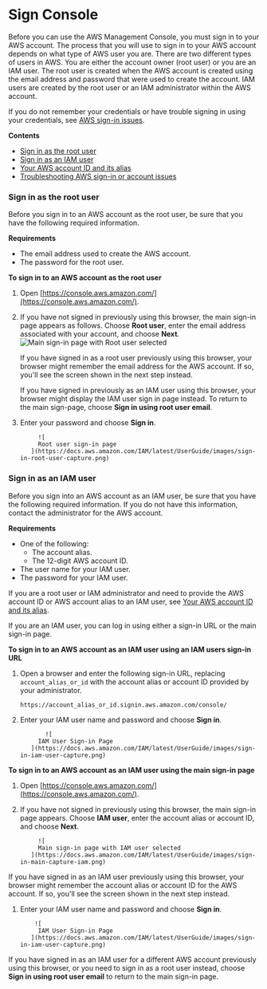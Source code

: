 # Sign Console

Before you can use the AWS Management Console, you must sign in to your AWS account. The process that you will use to sign in to your AWS account depends on what type of AWS user you are. There are two different types of users in AWS. You are either the account owner \(root user\) or you are an IAM user. The root user is created when the AWS account is created using the email address and password that were used to create the account. IAM users are created by the root user or an IAM administrator within the AWS account.

If you do not remember your credentials or have trouble signing in using your credentials, see [AWS sign-in issues](https://docs.aws.amazon.com/IAM/latest/UserGuide/troubleshoot-aws-sign-in.html).

**Contents**

* [Sign in as the root user](https://docs.aws.amazon.com/IAM/latest/UserGuide/console.html#root-user-sign-in-page)
* [Sign in as an IAM user](https://docs.aws.amazon.com/IAM/latest/UserGuide/console.html#user-sign-in-page)
* [Your AWS account ID and its alias](https://docs.aws.amazon.com/IAM/latest/UserGuide/console_account-alias.html)
* [Troubleshooting AWS sign-in or account issues](https://docs.aws.amazon.com/IAM/latest/UserGuide/troubleshoot-aws-sign-in.html)

### Sign in as the root user <a id="root-user-sign-in-page"></a>

Before you sign in to an AWS account as the root user, be sure that you have the following required information.

**Requirements**

* The email address used to create the AWS account.
* The password for the root user.

**To sign in to an AWS account as the root user**

1. Open [https://console.aws.amazon.com/](https://console.aws.amazon.com/).
2. If you have not signed in previously using this browser, the main sign-in page appears as follows. Choose **Root user**, enter the email address associated with your account, and choose **Next**.![
               Main sign-in page with Root user selected
             ](https://docs.aws.amazon.com/IAM/latest/UserGuide/images/sign-in-main-capture.png)

   If you have signed in as a root user previously using this browser, your browser might remember the email address for the AWS account. If so, you'll see the screen shown in the next step instead.

   If you have signed in previously as an IAM user using this browser, your browser might display the IAM user sign in page instead. To return to the main sign-page, choose **Sign in using root user email**.

3. Enter your password and choose **Sign in**.

            ![
            Root user sign-in page
          ](https://docs.aws.amazon.com/IAM/latest/UserGuide/images/sign-in-root-user-capture.png)

### Sign in as an IAM user <a id="user-sign-in-page"></a>

Before you sign into an AWS account as an IAM user, be sure that you have the following required information. If you do not have this information, contact the administrator for the AWS account.

**Requirements**

* One of the following:
  * The account alias.
  * The 12-digit AWS account ID.
* The user name for your IAM user.
* The password for your IAM user.

If you are a root user or IAM administrator and need to provide the AWS account ID or AWS account alias to an IAM user, see [Your AWS account ID and its alias](https://docs.aws.amazon.com/IAM/latest/UserGuide/console_account-alias.html).

If you are an IAM user, you can log in using either a sign-in URL or the main sign-in page.

**To sign in to an AWS account as an IAM user using an IAM users sign-in URL**

1. Open a browser and enter the following sign-in URL, replacing `account_alias_or_id` with the account alias or account ID provided by your administrator.

   ```text
   https://account_alias_or_id.signin.aws.amazon.com/console/
   ```

2. Enter your IAM user name and password and choose **Sign in**.

              ![
            IAM User Sign-in Page
          ](https://docs.aws.amazon.com/IAM/latest/UserGuide/images/sign-in-iam-user-capture.png)

**To sign in to an AWS account as an IAM user using the main sign-in page**

1. Open [https://console.aws.amazon.com/](https://console.aws.amazon.com/).
2. If you have not signed in previously using this browser, the main sign-in page appears. Choose **IAM user**, enter the account alias or account ID, and choose **Next**.

            ![
            Main sign-in page with IAM user selected
          ](https://docs.aws.amazon.com/IAM/latest/UserGuide/images/sign-in-main-capture-iam.png)

If you have signed in as an IAM user previously using this browser, your browser might remember the account alias or account ID for the AWS account. If so, you'll see the screen shown in the next step instead.

1. Enter your IAM user name and password and choose **Sign in**.

           ![
            IAM User Sign-in Page
          ](https://docs.aws.amazon.com/IAM/latest/UserGuide/images/sign-in-iam-user-capture.png)

If you have signed in as an IAM user for a different AWS account previously using this browser, or you need to sign in as a root user instead, choose **Sign in using root user email** to return to the main sign-in page.

